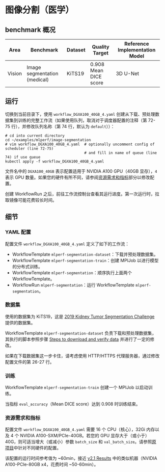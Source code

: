 # 图像分割（医学）

## benchmark 概况

| Area   | Benchmark                    | Dataset | Quality Target        | Reference Implementation Model |
| ------ | ---------------------------- | ------- | --------------------- | ------------------------------ |
| Vision | Image segmentation (medical) | KiTS19  | 0.908 Mean DICE score | 3D U-Net                       |

## 运行

切换到当前目录下，使用 `workflow_DGXA100_40GB_4.yaml` 创建从下载、预处理数据集到训练的完整工作流（如果使用队列，取消对于调度器配置的注释（第 72-75 行），并修改队列名称（第 74 行，默认为 `default`））：

```shell
# cd into current directory
cd ~/examples/mlperf/image-segmentation
# vim workflow_DGXA100_40GB_4.yaml  # optionally uncomment config of scheduler (line 72-75)
                                    # and fill in name of queue (line 74) if use queue
kubectl apply -f workflow_DGXA100_40GB_4.yaml
```

文件名中的 `DGXA100_40GB` 表示配置适用于 NVIDIA A100 GPU（40GB 显存），`4` 表示 GPU 数量。如果您的硬件有所不同，请参阅[资源需求和指标](#资源需求和指标)部分以修改配置。

创建 WorkflowRun 之后，前往工作流控制台查看其运行进度。第一次运行时，拉取镜像可能花费较长时间。

## 细节

### YAML 配置

配置文件 `workflow_DGXA100_40GB_4.yaml` 定义了如下的工作流：

* WorkflowTemplate `mlperf-segmentation-dataset`：下载并预处理数据集。
* WorkflowTemplate `mlperf-segmentation-train`：创建 MPIJob 以进行模型的分布式训练。
* WorkflowTemplate `mlperf-segmentation`：顺序执行上面两个 WorkflowTemplate。
* WorkflowRun `mlperf-segmentation`：运行 WorkflowTemplate `mlperf-segmentation`。

### 数据集

使用的数据集为 KiTS19，这是 [2019 Kidney Tumor Segmentation Challenge](https://kits19.grand-challenge.org/) 提供的数据集。

WorkflowTemplate `mlperf-segmentation-dataset` 负责下载和预处理数据集，其执行的脚本参照步骤 [Steps to download and verify data](https://github.com/mlcommons/training_results_v2.1/tree/main/NVIDIA/benchmarks/unet3d/implementations/mxnet-22.04#steps-to-download-and-verify-data) 并进行了一定的修改。

如果在下载数据集这一步卡住，请考虑使用 HTTP/HTTPS 代理服务器，通过修改配置文件的第 26-27 行。

### 训练

WorkflowTemplate `mlperf-segmentation-train` 创建一个 MPIJob 以启动训练。

当指标 `eval_accuracy`（Mean DICE score）达到 0.908 时训练结束。

### 资源需求和指标

配置文件 `workflow_DGXA100_40GB_4.yaml` 需要 16 个 CPU（核心），32Gi 内存以及 4 个 NVIDIA A100-SXM/PCIe-40GB。若您的 GPU 显存大于（或小于）40G，则可适当增大（或减小）参数 `batch_size` 和 `val_batch_size`。请参照[原项目](https://github.com/mlcommons/training_results_v2.1/tree/main/NVIDIA/benchmarks/unet3d/implementations/mxnet-22.04)中针对不同硬件的配置。

该配置的运行时间参考值为 ~60min，接近 [v2.1 Results](https://mlcommons.org/en/training-normal-21/) 中的类似机器（NVIDIA A100-PCIe-80GB x4，花费时间 ~50-60min）。
